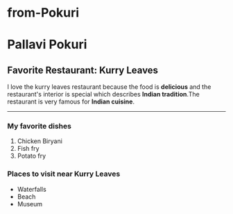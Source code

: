 # from-Pokuri
# Pallavi Pokuri
## Favorite Restaurant: **Kurry Leaves**
I love the kurry leaves restaurant because the food is **delicious** and the restaurant's interior is special which describes **Indian tradition**.The restaurant is very famous for **Indian cuisine**.

---

### My favorite dishes

1. Chicken Biryani
2. Fish fry
3. Potato fry

### Places to visit near Kurry Leaves

- Waterfalls
- Beach
- Museum
